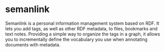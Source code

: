 semanlink
=========

Semanlink is a personal information management system based on RDF. It lets you add tags, as well as other RDF metadata, to files, bookmarks and text notes. Providing a simple way to organize the tags in	a graph, it allows you to incrementally define the vocabulary you use when annotating documents with metadata.
